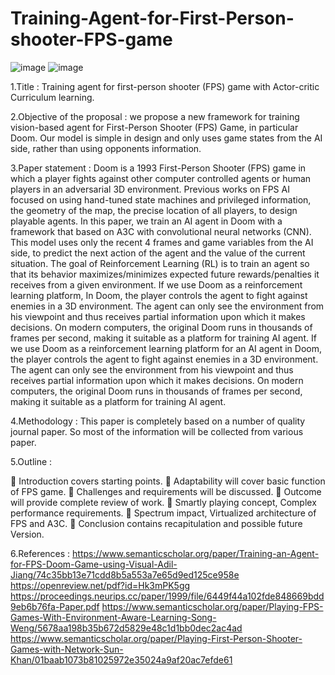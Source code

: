 # Training-Agent-for-First-Person-shooter-FPS-game
![image](https://user-images.githubusercontent.com/80639629/148648791-0da958bf-08a8-4209-a5ab-07e012638b70.png)
![image](https://user-images.githubusercontent.com/80639629/148648802-89aa9696-0282-44ac-91a6-33d55eb6fa19.png)



1.Title :
 Training agent for first-person shooter (FPS) game with Actor-critic Curriculum learning. 


2.Objective of the proposal :
we propose a new framework for training vision-based agent for First-Person Shooter (FPS) Game, in particular Doom.  Our model is simple in design and only uses game states from the AI side, rather than using opponents information.

3.Paper statement :
Doom is a 1993 First-Person Shooter (FPS) game in which a player fights against other computer controlled agents or human players in an adversarial 3D environment. Previous works on FPS AI focused on using hand-tuned state machines and privileged information, the geometry of the map, the precise location of all players, to design playable agents.
In this paper, we train an AI agent in Doom with a framework that based on A3C with convolutional neural networks (CNN). This model uses only the recent 4 frames and game variables from the AI side, to predict the next action of the agent and the value of the current situation. The goal of  Reinforcement Learning (RL) is to train an agent so that its behavior maximizes/minimizes expected future rewards/penalties it receives from a given environment. If we use Doom as a reinforcement learning platform, In Doom, the player controls the agent to fight against enemies in a 3D environment. The agent can only see the environment from his viewpoint and thus receives partial information upon which it makes decisions. On modern computers, the original Doom runs in thousands of frames per second, making it suitable as a platform for training AI agent. If we use Doom as a reinforcement learning platform for an AI agent in Doom, the player controls the agent to fight against enemies in a 3D environment. The agent can only see the environment from his viewpoint and thus receives partial information upon which it makes decisions. On modern computers, the original Doom runs in thousands of frames per second, making it suitable as a platform for training AI agent.

4.Methodology :
This paper is completely based on a number of quality journal paper. So most of the information will be collected from various paper.


5.Outline :

	Introduction covers starting points.
	Adaptability will cover basic function of FPS game.
	Challenges and requirements will be discussed.
	Outcome will provide complete review of work.
	Smartly playing concept, Complex performance requirements.
	Spectrum impact, Virtualized architecture of FPS and A3C.
	Conclusion contains recapitulation and possible future Version.
  

6.References :
https://www.semanticscholar.org/paper/Training-an-Agent-for-FPS-Doom-Game-using-Visual-Adil-Jiang/74c35bb13e71cdd8b5a553a7e65d9ed125ce958e
https://openreview.net/pdf?id=Hk3mPK5gg
https://proceedings.neurips.cc/paper/1999/file/6449f44a102fde848669bdd9eb6b76fa-Paper.pdf
https://www.semanticscholar.org/paper/Playing-FPS-Games-With-Environment-Aware-Learning-Song-Weng/5678aa198b35b672d5829e48c1d1bb0dec2ac4ad
https://www.semanticscholar.org/paper/Playing-First-Person-Shooter-Games-with-Network-Sun-Khan/01baab1073b81025972e35024a9af20ac7efde61



